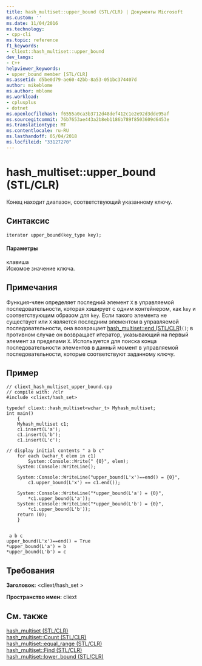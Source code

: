 ```yaml
---
title: hash_multiset::upper_bound (STL/CLR) | Документы Microsoft
ms.custom: ''
ms.date: 11/04/2016
ms.technology:
- cpp-cli
ms.topic: reference
f1_keywords:
- cliext::hash_multiset::upper_bound
dev_langs:
- C++
helpviewer_keywords:
- upper_bound member [STL/CLR]
ms.assetid: d5be0d79-ae60-42bb-8a53-051bc374407d
author: mikeblome
ms.author: mblome
ms.workload:
- cplusplus
- dotnet
ms.openlocfilehash: f6555a0ca3b3712d48def412c1e2e92d3dde95af
ms.sourcegitcommit: 76b7653ae443a2b8eb1186b789f8503609d6453e
ms.translationtype: MT
ms.contentlocale: ru-RU
ms.lasthandoff: 05/04/2018
ms.locfileid: "33127270"
---
```

# <a name="hashmultisetupperbound-stlclr"></a>hash_multiset::upper_bound (STL/CLR)
Конец находит диапазон, соответствующий указанному ключу.  
  
## <a name="syntax"></a>Синтаксис  
  
```  
iterator upper_bound(key_type key);  
```  
  
#### <a name="parameters"></a>Параметры  
 клавиша  
 Искомое значение ключа.  
  
## <a name="remarks"></a>Примечания  
 Функция-член определяет последний элемент `X` в управляемой последовательности, которая хэширует с одним контейнером, как `key` и соответствующим образом для `key`. Если такого элемента не существует или `X` является последним элементом в управляемой последовательности, она возвращает [hash_multiset::end (STL/CLR)](../dotnet/hash-multiset-end-stl-clr.md)`()`; в противном случае он возвращает итератор, указывающий на первый элемент за пределами `X`. Используется для поиска конца последовательности элементов в данный момент в управляемой последовательности, которые соответствуют заданному ключу.  
  
## <a name="example"></a>Пример  
  
```  
// cliext_hash_multiset_upper_bound.cpp   
// compile with: /clr   
#include <cliext/hash_set>   
  
typedef cliext::hash_multiset<wchar_t> Myhash_multiset;   
int main()   
    {   
    Myhash_multiset c1;   
    c1.insert(L'a');   
    c1.insert(L'b');   
    c1.insert(L'c');   
  
// display initial contents " a b c"   
    for each (wchar_t elem in c1)   
        System::Console::Write(" {0}", elem);   
    System::Console::WriteLine();   
  
    System::Console::WriteLine("upper_bound(L'x')==end() = {0}",   
        c1.upper_bound(L'x') == c1.end());   
  
    System::Console::WriteLine("*upper_bound(L'a') = {0}",   
        *c1.upper_bound(L'a'));   
    System::Console::WriteLine("*upper_bound(L'b') = {0}",   
        *c1.upper_bound(L'b'));   
    return (0);   
    }  
  
```  
  
```Output  
 a b c  
upper_bound(L'x')==end() = True  
*upper_bound(L'a') = b  
*upper_bound(L'b') = c  
```  
  
## <a name="requirements"></a>Требования  
 **Заголовок:** \<cliext/hash_set >  
  
 **Пространство имен:** cliext  
  
## <a name="see-also"></a>См. также  
 [hash_multiset (STL/CLR)](../dotnet/hash-multiset-stl-clr.md)   
 [hash_multiset::Count (STL/CLR)](../dotnet/hash-multiset-count-stl-clr.md)   
 [hash_multiset::equal_range (STL/CLR)](../dotnet/hash-multiset-equal-range-stl-clr.md)   
 [hash_multiset::Find (STL/CLR)](../dotnet/hash-multiset-find-stl-clr.md)   
 [hash_multiset::lower_bound (STL/CLR)](../dotnet/hash-multiset-lower-bound-stl-clr.md)